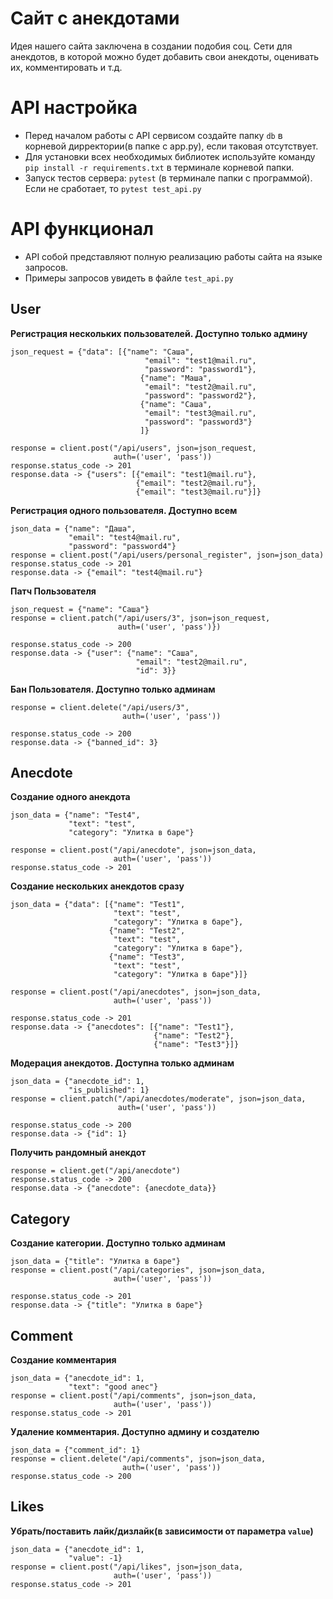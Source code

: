 # Сайт с анекдотами
Идея нашего сайта заключена в создании подобия соц. Сети
 для анекдотов, в которой можно будет добавить свои анекдоты,
  оценивать их, комментировать и т.д.


# API настройка
- Перед началом работы с API сервисом создайте папку `db` в корневой дирректории(в папке с app.py), если таковая отсутствует.
- Для установки всех необходимых библиотек используйте команду `pip install -r requirements.txt` в терминале корневой папки.
- Запуск тестов сервера: `pytest` (в терминале папки с программой). Если не сработает, то `pytest test_api.py`

# API функционал
- API собой представляют полную реализацию работы сайта на языке запросов.
- Примеры запросов увидеть в файле `test_api.py`

## User

**Регистрация нескольких пользователей. Доступно только админу**

    json_request = {"data": [{"name": "Саша",
                                  "email": "test1@mail.ru",
                                  "password": "password1"},
                                 {"name": "Маша",
                                  "email": "test2@mail.ru",
                                  "password": "password2"},
                                 {"name": "Саша",
                                  "email": "test3@mail.ru",
                                  "password": "password3"}
                                 ]}

    response = client.post("/api/users", json=json_request,
                           auth=('user', 'pass'))
    response.status_code -> 201
    response.data -> {"users": [{"email": "test1@mail.ru"},
                                {"email": "test2@mail.ru"},
                                {"email": "test3@mail.ru"}]}

**Регистрация одного пользователя. Доступно всем**

    json_data = {"name": "Даша",
                 "email": "test4@mail.ru",
                 "password": "password4"}
    response = client.post("/api/users/personal_register", json=json_data)
    response.status_code -> 201
    response.data -> {"email": "test4@mail.ru"}

**Патч Пользователя**

    json_request = {"name": "Саша"}
    response = client.patch("/api/users/3", json=json_request,
                            auth=('user', 'pass')})

    response.status_code -> 200
    response.data -> {"user": {"name": "Саша",
                                "email": "test2@mail.ru",
                                "id": 3}}

**Бан Пользователя. Доступно только админам**

    response = client.delete("/api/users/3",
                             auth=('user', 'pass'))

    response.status_code -> 200
    response.data -> {"banned_id": 3}

## Anecdote

**Создание одного анекдота**

    json_data = {"name": "Test4",
                 "text": "test",
                 "category": "Улитка в баре"}

    response = client.post("/api/anecdote", json=json_data,
                           auth=('user', 'pass'))
    response.status_code -> 201

**Создание нескольких анекдотов сразу**

    json_data = {"data": [{"name": "Test1",
                           "text": "test",
                           "category": "Улитка в баре"},
                          {"name": "Test2",
                           "text": "test",
                           "category": "Улитка в баре"},
                          {"name": "Test3",
                           "text": "test",
                           "category": "Улитка в баре"}]}

    response = client.post("/api/anecdotes", json=json_data,
                           auth=('user', 'pass'))

    response.status_code -> 201
    response.data -> {"anecdotes": [{"name": "Test1"},
                                    {"name": "Test2"},
                                    {"name": "Test3"}]}

**Модерация анекдотов. Доступна только админам**

    json_data = {"anecdote_id": 1,
                 "is_published": 1}
    response = client.patch("/api/anecdotes/moderate", json=json_data,
                            auth=('user', 'pass'))
    
    response.status_code -> 200
    response.data -> {"id": 1}

**Получить рандомный анекдот**

    response = client.get("/api/anecdote")
    response.status_code -> 200
    response.data -> {"anecdote": {anecdote_data}}

## Category

**Создание категории. Доступно только админам**

    json_data = {"title": "Улитка в баре"}
    response = client.post("/api/categories", json=json_data,
                           auth=('user', 'pass'))

    response.status_code -> 201
    response.data -> {"title": "Улитка в баре"}

## Comment

**Создание комментария**

    json_data = {"anecdote_id": 1,
                 "text": "good anec"}
    response = client.post("/api/comments", json=json_data,
                           auth=('user', 'pass'))
    response.status_code -> 201

**Удаление комментария. Доступно админу и создателю**

    json_data = {"comment_id": 1}
    response = client.delete("/api/comments", json=json_data,
                             auth=('user', 'pass'))
    response.status_code -> 200

## Likes

**Убрать/поставить лайк/дизлайк(в зависимости от параметра `value`)**

    json_data = {"anecdote_id": 1,
                 "value": -1}
    response = client.post("/api/likes", json=json_data,
                           auth=('user', 'pass'))
    response.status_code -> 201
